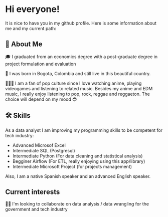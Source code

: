 
# Hi everyone!

It is nice to have you in my github profile.
Here is some information about me and my current path:



## 🚀 About Me
🎓 I graduated from an economics degree with a post-graduate degree in project formulation and evaluation 

📍 I was born in Bogota, Colombia and still live in this beautiful country.

🦸🏻‍♀️ I am a fan of pop culture since I love watching anime, playing videogames and listening to related music.
Besides my anime and EDM music, I really enjoy listening to pop, rock, reggae and reggaeton. The choice will depend on my mood 😎


## 🛠 Skills

As a data analyst I am improving my programming skills to be competent for tech industry:

- Advanced Microsof Excel
- Intermediate SQL (Postgresql)
- Intermediate Python (For data cleaning and statistical analysis)
- Begginer Airflow (For ETL, really enjoying using this app/library)
- Intermediate Microsoft Project (for projects management)

Also, I am a native Spanish speaker and an advanced English speaker.



## Current interests

👯‍♀️ I'm looking to collaborate on data analysis / data wrangling for the government and tech industry


